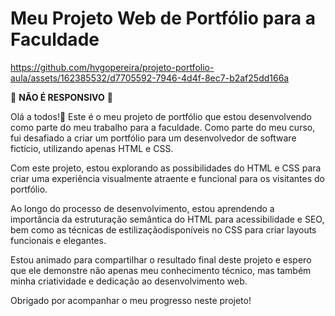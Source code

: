# Meu Projeto Web de Portfólio para a Faculdade

https://github.com/hvgopereira/projeto-portfolio-aula/assets/162385532/d7705592-7946-4d4f-8ec7-b2af25dd166a

:red_circle:  <strong>NÃO É RESPONSIVO</strong> :red_circle:


  Olá a todos!👋 Este é o meu projeto de portfólio que estou desenvolvendo como parte do meu trabalho para a faculdade. Como parte do meu curso, fui desafiado a criar um portfólio para um desenvolvedor de software fictício, utilizando apenas HTML e CSS.

Com este projeto, estou explorando as possibilidades do HTML e CSS para criar uma experiência visualmente atraente e funcional para os visitantes do portfólio.

Ao longo do processo de desenvolvimento, estou aprendendo a importância da estruturação semântica do HTML para acessibilidade e SEO, bem como as técnicas de estilizaçãodisponíveis no CSS para criar layouts funcionais e elegantes.

Estou animado para compartilhar o resultado final deste projeto e espero que ele demonstre não apenas meu conhecimento técnico, mas também minha criatividade e dedicação ao desenvolvimento web.

Obrigado por acompanhar o meu progresso neste projeto!



